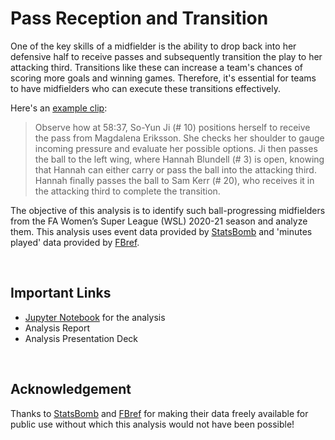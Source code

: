 # Pass Reception and Transition

One of the key skills of a midfielder is the ability to drop back into her defensive half to receive passes and subsequently transition the play to her attacking third. Transitions like these can increase a team's chances of scoring more goals and winning games. Therefore, it's essential for teams to have midfielders who can execute these transitions effectively. 

Here's an [example clip](https://youtu.be/K6AZekdTNcI?si=5EFkmfsL18A4E1Mx&t=5284):

> Observe how at 58:37, So-Yun Ji (# 10) positions herself to receive the pass from Magdalena Eriksson. She checks her shoulder to gauge incoming pressure and evaluate her possible options. Ji then passes the ball to the left wing, where Hannah Blundell (# 3) is open, knowing that Hannah can either carry or pass the ball into the attacking third. Hannah finally passes the ball to Sam Kerr (# 20), who receives it in the attacking third to complete the transition.

The objective of this analysis is to identify such ball-progressing midfielders from the FA Women’s Super League (WSL) 2020-21 season and analyze them. This analysis uses event data provided by [StatsBomb](https://statsbomb.com/news/statsbomb-release-free-2020-21-fa-womens-super-league-data-updated-r-guide/) and 'minutes played' data provided by [FBref](https://fbref.com/en/comps/189/2020-2021/playingtime/2020-2021-Womens-Super-League-Stats). 

<br>

## Important Links

- [Jupyter Notebook](pass_reception_and_transition.ipynb) for the analysis
- Analysis Report
- Analysis Presentation Deck

<br>

## Acknowledgement

Thanks to [StatsBomb](https://statsbomb.com/) and [FBref](https://fbref.com/en/) for making their data freely available for public use without which this analysis would not have been possible!
